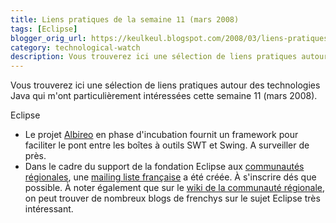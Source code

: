 ```yaml
---
title: Liens pratiques de la semaine 11 (mars 2008)
tags: [Eclipse]
blogger_orig_url: https://keulkeul.blogspot.com/2008/03/liens-pratiques-de-la-semaine.html
category: technological-watch
description: Vous trouverez ici une sélection de liens pratiques autour des technologies Java qui m'ont particulièrement intéressées cette semaine 11 (mars 2008).
---
```


Vous trouverez ici une sélection de liens pratiques autour des technologies Java qui m'ont particulièrement intéressées cette semaine 11 (mars 2008).

Eclipse  

* Le projet [Albireo](http://www.eclipse.org/albireo/) en phase d'incubation fournit un framework pour faciliter le pont entre les boîtes à outils SWT et Swing. A surveiller de près.
* Dans le cadre du support de la fondation Eclipse aux [communautés régionales](http://wiki.eclipse.org/Regional_Communities/France), une [mailing liste française](https://dev.eclipse.org/mailman/listinfo/france-ec) a été créée. À s'inscrire dés que possible. À noter également que sur le [wiki de la communauté régionale](http://wiki.eclipse.org/Regional_Communities/France), on peut trouver de nombreux blogs de frenchys sur le sujet Eclipse très intéressant.